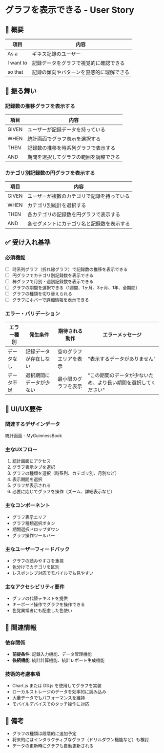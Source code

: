 # グラフを表示できる - User Story

## 📖 概要

| 項目 | 内容 |
|------|------|
| As a | ギネス記録のユーザー |
| I want to | 記録データをグラフで視覚的に確認できる |
| so that | 記録の傾向やパターンを直感的に理解できる |


## 🔄 振る舞い

### 記録数の推移グラフを表示する

| 項目 | 内容 |
|------|------|
| GIVEN | ユーザーが記録データを持っている |
| WHEN | 統計画面でグラフ表示を選択する |
| THEN | 記録数の推移を時系列グラフで表示する |
| AND | 期間を選択してグラフの範囲を調整できる |

### カテゴリ別記録数の円グラフを表示する

| 項目 | 内容 |
|------|------|
| GIVEN | ユーザーが複数のカテゴリで記録を持っている |
| WHEN | カテゴリ別統計を選択する |
| THEN | 各カテゴリの記録数を円グラフで表示する |
| AND | 各セグメントにカテゴリ名と記録数を表示する |


## ✅ 受け入れ基準

### 必須機能
- [ ] 時系列グラフ（折れ線グラフ）で記録数の推移を表示できる
- [ ] 円グラフでカテゴリ別記録数を表示できる
- [ ] 棒グラフで月別・週別記録数を表示できる
- [ ] グラフの期間を選択できる（1週間、1ヶ月、3ヶ月、1年、全期間）
- [ ] グラフの種類を切り替えられる
- [ ] グラフにホバーで詳細情報を表示できる

### エラー・バリデーション
| エラー種別 | 発生条件 | 期待される動作 | エラーメッセージ |
|------------|----------|----------------|------------------|
| データなし | 記録データが存在しない | 空のグラフエリアを表示 | "表示するデータがありません" |
| データ不足 | 選択期間にデータが少ない | 最小限のグラフを表示 | "この期間のデータが少ないため、より長い期間を選択してください" |


## 🎨 UI/UX要件

### 関連するデザインデータ
統計画面 - MyGuinnessBook

### 主なUXフロー
1. 統計画面にアクセス
2. グラフ表示タブを選択
3. グラフの種類を選択（時系列、カテゴリ別、月別など）
4. 表示期間を選択
5. グラフが表示される
6. 必要に応じてグラフを操作（ズーム、詳細表示など）

### 主なコンポーネント
- グラフ表示エリア
- グラフ種類選択ボタン
- 期間選択ドロップダウン
- グラフ操作ツールバー

### 主なユーザーフィードバック
- グラフの読みやすさを重視
- 色分けでカテゴリを区別
- レスポンシブ対応でモバイルでも見やすい

### 主なアクセシビリティ要件
- グラフの代替テキストを提供
- キーボード操作でグラフを操作できる
- 色覚異常者にも配慮した色使い


## 🔗 関連情報

### 依存関係
- **前提条件**: 記録入力機能、データ管理機能
- **後続機能**: 統計計算機能、統計レポート生成機能

### 技術的考慮事項
- Chart.js または D3.js を使用してグラフを実装
- ローカルストレージのデータを効率的に読み込み
- 大量データでもパフォーマンスを維持
- モバイルデバイスでのタッチ操作に対応


## 📝 備考
- グラフの種類は段階的に追加予定
- 将来的にはインタラクティブなグラフ（ドリルダウン機能など）も検討
- データの更新時にグラフも自動更新される 